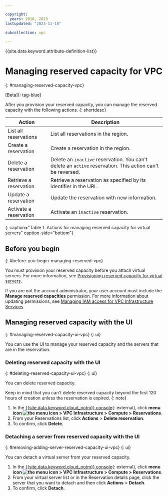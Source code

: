 ```yaml
---

copyright:
  years: 2018, 2023
lastupdated: "2023-11-18"

subcollection: vpc

---
```


{{site.data.keyword.attribute-definition-list}}

# Managing reserved capacity for VPC
{: #managing-reserved-capacity-vpc}

[Beta]{: tag-blue}

After you provision your reserved capacity, you can manage the reserved capacity with the following actions.
{: shortdesc}

| Action | Description |
| --- | --- |
| List all reservations | List all reservations in the region. |
| Create a reservation | Create a reservation in the region. |
| Delete a reservation | Delete an `inactive` reservation. You can't delete an `active` reservation. This action can't be reversed. |
| Retrieve a reservation | Retrieve a reservation as specified by its identifier in the URL. |
| Update a reservation | Update the reservation with new information. |
| Activate a reservation | Activate an `inactive` reservation. |
{: caption="Table 1. Actions for managing reserved capacity for virtual servers" caption-side="bottom"}

## Before you begin
{: #before-you-begin-managing-reserved-vpc}

You must provision your reserved capacity before you attach virtual servers. For more information, see [Provisioning reserved capacity for virtual servers](/docs/vpc?topic=vpc-provisioning-reserved-capacity-vpc).

If you are not the account administrator, your user account must include the **Manage reserved capacities** permission. For more information about updating permissions, see [Managing IAM access for VPC Infrastructure Services](/docs/vpc?topic=vpc-iam-getting-started).

## Managing reserved capacity with the UI
{: #managing-reserved-capacity-ui-vpc}
{: ui}

You can use the UI to manage your reserved capacity and the servers that are in the reservation.

### Deleting reserved capacity with the UI
{: #deleting-reserved-capacity-ui-vpc}
{: ui}

You can delete reserved capacity.

   Keep in mind that you can't delete reserved capacity beyond the first 120 hours of creation unless the reservation is expired.
   {: note}

1. In the [{{site.data.keyword.cloud_notm}} console](/login){: external}, click **menu icon ![the menu icon ](../icons/icon_hamburger.svg) > VPC Infrastructure > Compute > Reservations**.
1. From your Reservations list, click **Actions** > **Delete reservation**.
1. To confirm, click **Delete**.

### Detaching a server from reserved capacity with the UI
{: #removing-adding-server-reserved-capacity-ui-vpc}
{: ui}

You can detach a virtual server from your reserved capacity.

1. In the [{{site.data.keyword.cloud_notm}} console](/login){: external}, click **menu icon ![the menu icon ](../icons/icon_hamburger.svg) > VPC Infrastructure > Compute > Reservations**.
1. From your virtual server list or in the Reservation details page, click the server that you want to detach and then click **Actions** > **Detach**.
1. To confirm, click **Detach**.
